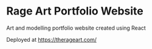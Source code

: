 # Rage Art Portfolio Website
Art and modelling portfolio website created using React

Deployed at https://therageart.com/
